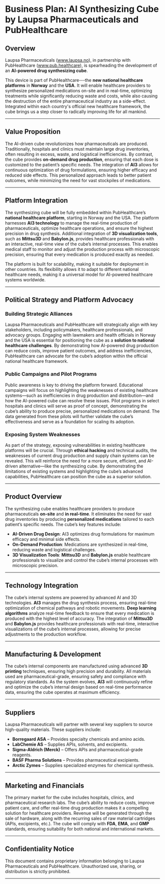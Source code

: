 # **Business Plan: AI Synthesizing Cube by Laupsa Pharmaceuticals and PubHealthcare**

## **Overview**
Laupsa Pharmaceuticals (www.laupsa.no),
in partnership with PubHealthcare (www.pub.healthcare),
is spearheading the development of an **AI-powered drug synthesizing cube**.

This device is part of PubHealthcare---the **new national healthcare platforms** in **Norway** and the **USA**. It will enable healthcare providers to synthesize personalized medications on-site and in real-time,
optimizing treatments while significantly reducing waste and costs,
while also causing the destruction of the entire pharmaceutical industry as a side-effect. Integrated within each country's official new healthcare framework,
the cube brings us a step closer to radically improving life for all mankind.

---

## **Value Proposition**
The AI-driven cube revolutionizes how pharmaceuticals are produced. Traditionally,
hospitals and clinics must maintain large drug inventories,
often resulting in excess,
waste,
and logistical inefficiencies. By contrast,
the cube provides **on-demand drug production**,
ensuring that each dose is customized to the patient’s specific needs. The integration of **AI3** allows for continuous optimization of drug formulations,
ensuring higher efficacy and reduced side effects. This personalized approach leads to better patient outcomes,
while minimizing the need for vast stockpiles of medications.

---

## **Platform Integration**
The synthesizing cube will be fully embedded within PubHealthcare’s **national healthcare platform**,
starting in Norway and the USA. The platform harnesses **AI3 technology** to manage the real-time production of pharmaceuticals,
optimize healthcare operations,
and ensure the highest precision in drug synthesis. Additional integration of **3D visualization tools**,
such as **Mittsu3D** and **Babylon.js**,
provides healthcare professionals with an interactive,
real-time view of the cube’s internal processes. This enables medical staff to monitor and adjust the production process with microscopic precision,
ensuring that every medication is produced exactly as needed.

The platform is built for scalability,
making it suitable for deployment in other countries. Its flexibility allows it to adapt to different national healthcare needs,
making it a universal model for AI-powered healthcare systems worldwide.

---

## **Political Strategy and Platform Advocacy**

### **Building Strategic Alliances**
Laupsa Pharmaceuticals and PubHealthcare will strategically align with key stakeholders,
including policymakers,
healthcare professionals,
and advocacy groups. Engaging with lawmakers and health officials in Norway and the USA is essential for positioning the cube as a **solution to national healthcare challenges**. By demonstrating how AI-powered drug production can reduce costs,
improve patient outcomes,
and address inefficiencies,
PubHealthcare can advocate for the cube’s adoption within the official national healthcare framework.

### **Public Campaigns and Pilot Programs**
Public awareness is key to driving the platform forward. Educational campaigns will focus on highlighting the weaknesses of existing healthcare systems—such as inefficiencies in drug production and distribution—and how the AI-powered cube can resolve these issues. Pilot programs in select hospitals and clinics will serve as proof of concept,
demonstrating the cube’s ability to produce precise,
personalized medications on demand. The data generated from these pilots will further validate the cube’s effectiveness and serve as a foundation for scaling its adoption.

### **Exposing System Weaknesses**
As part of the strategy,
exposing vulnerabilities in existing healthcare platforms will be crucial. Through **ethical hacking** and technical audits,
the weaknesses of current drug production and supply chain systems can be revealed. This will reinforce the need for a more secure,
efficient,
and AI-driven alternative—like the synthesizing cube. By demonstrating the limitations of existing systems and highlighting the cube’s advanced capabilities,
PubHealthcare can position the cube as a superior solution.

---

## **Product Overview**
The synthesizing cube enables healthcare providers to produce pharmaceuticals **on-site** and **in real-time**. It eliminates the need for vast drug inventories by producing **personalized medications** tailored to each patient’s specific needs. The cube’s key features include:

- **AI-Driven Drug Design**: AI3 optimizes drug formulations for maximum efficacy and minimal side effects.
- **On-Demand Production**: Medications are synthesized in real-time, reducing waste and logistical challenges.
- **3D Visualization Tools**: **Mittsu3D** and **Babylon.js** enable healthcare professionals to visualize and control the cube’s internal processes with microscopic precision.

---

## **Technology Integration**
The cube’s internal systems are powered by advanced AI and 3D technologies. **AI3** manages the drug synthesis process,
ensuring real-time optimization of chemical pathways and robotic movements. **Deep learning algorithms** analyze real-time feedback to ensure that every medication is produced with the highest level of accuracy. The integration of **Mittsu3D** and **Babylon.js** provides healthcare professionals with real-time,
interactive visualizations of the cube’s internal processes,
allowing for precise adjustments to the production workflow.

---

## **Manufacturing & Development**
The cube’s internal components are manufactured using advanced **3D printing** techniques,
ensuring high precision and durability. All materials used are pharmaceutical-grade,
ensuring safety and compliance with regulatory standards. As the system evolves,
**AI3** will continuously refine and optimize the cube’s internal design based on real-time performance data,
ensuring the cube operates at maximum efficiency.

---

## **Suppliers**
Laupsa Pharmaceuticals will partner with several key suppliers to source high-quality materials. These suppliers include:
- **Borregaard ASA** – Provides specialty chemicals and amino acids.
- **LabChemie AS** – Supplies APIs, solvents, and excipients.
- **Sigma-Aldrich (Merck)** – Offers APIs and pharmaceutical-grade reagents.
- **BASF Pharma Solutions** – Provides pharmaceutical excipients.
- **Arctic Zymes** – Supplies specialized enzymes for chemical synthesis.

---

## **Marketing and Financials**
The primary market for the cube includes hospitals,
clinics,
and pharmaceutical research labs. The cube’s ability to reduce costs,
improve patient care,
and offer real-time drug production makes it a compelling solution for healthcare providers. Revenue will be generated through the sale of hardware,
along with the recurring sales of raw material cartridges (APIs,
excipients,
etc.). The cube will comply with **FDA**,
**EMA**,
and **GMP** standards,
ensuring suitability for both national and international markets.

---

## **Confidentiality Notice**
This document contains proprietary information belonging to Laupsa Pharmaceuticals and PubHealthcare. Unauthorized use,
sharing,
or distribution is strictly prohibited.

---